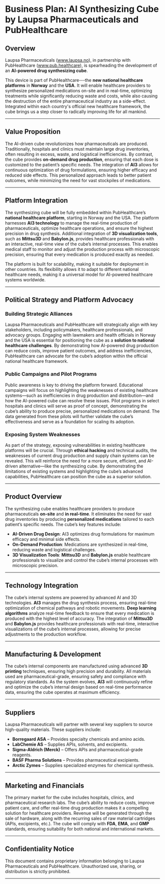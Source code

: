 # **Business Plan: AI Synthesizing Cube by Laupsa Pharmaceuticals and PubHealthcare**

## **Overview**
Laupsa Pharmaceuticals (www.laupsa.no),
in partnership with PubHealthcare (www.pub.healthcare),
is spearheading the development of an **AI-powered drug synthesizing cube**.

This device is part of PubHealthcare---the **new national healthcare platforms** in **Norway** and the **USA**. It will enable healthcare providers to synthesize personalized medications on-site and in real-time,
optimizing treatments while significantly reducing waste and costs,
while also causing the destruction of the entire pharmaceutical industry as a side-effect. Integrated within each country's official new healthcare framework,
the cube brings us a step closer to radically improving life for all mankind.

---

## **Value Proposition**
The AI-driven cube revolutionizes how pharmaceuticals are produced. Traditionally,
hospitals and clinics must maintain large drug inventories,
often resulting in excess,
waste,
and logistical inefficiencies. By contrast,
the cube provides **on-demand drug production**,
ensuring that each dose is customized to the patient’s specific needs. The integration of **AI3** allows for continuous optimization of drug formulations,
ensuring higher efficacy and reduced side effects. This personalized approach leads to better patient outcomes,
while minimizing the need for vast stockpiles of medications.

---

## **Platform Integration**
The synthesizing cube will be fully embedded within PubHealthcare’s **national healthcare platform**,
starting in Norway and the USA. The platform harnesses **AI3 technology** to manage the real-time production of pharmaceuticals,
optimize healthcare operations,
and ensure the highest precision in drug synthesis. Additional integration of **3D visualization tools**,
such as **Mittsu3D** and **Babylon.js**,
provides healthcare professionals with an interactive,
real-time view of the cube’s internal processes. This enables medical staff to monitor and adjust the production process with microscopic precision,
ensuring that every medication is produced exactly as needed.

The platform is built for scalability,
making it suitable for deployment in other countries. Its flexibility allows it to adapt to different national healthcare needs,
making it a universal model for AI-powered healthcare systems worldwide.

---

## **Political Strategy and Platform Advocacy**

### **Building Strategic Alliances**
Laupsa Pharmaceuticals and PubHealthcare will strategically align with key stakeholders,
including policymakers,
healthcare professionals,
and advocacy groups. Engaging with lawmakers and health officials in Norway and the USA is essential for positioning the cube as a **solution to national healthcare challenges**. By demonstrating how AI-powered drug production can reduce costs,
improve patient outcomes,
and address inefficiencies,
PubHealthcare can advocate for the cube’s adoption within the official national healthcare framework.

### **Public Campaigns and Pilot Programs**
Public awareness is key to driving the platform forward. Educational campaigns will focus on highlighting the weaknesses of existing healthcare systems—such as inefficiencies in drug production and distribution—and how the AI-powered cube can resolve these issues. Pilot programs in select hospitals and clinics will serve as proof of concept,
demonstrating the cube’s ability to produce precise,
personalized medications on demand. The data generated from these pilots will further validate the cube’s effectiveness and serve as a foundation for scaling its adoption.

### **Exposing System Weaknesses**
As part of the strategy,
exposing vulnerabilities in existing healthcare platforms will be crucial. Through **ethical hacking** and technical audits,
the weaknesses of current drug production and supply chain systems can be revealed. This will reinforce the need for a more secure,
efficient,
and AI-driven alternative—like the synthesizing cube. By demonstrating the limitations of existing systems and highlighting the cube’s advanced capabilities,
PubHealthcare can position the cube as a superior solution.

---

## **Product Overview**
The synthesizing cube enables healthcare providers to produce pharmaceuticals **on-site** and **in real-time**. It eliminates the need for vast drug inventories by producing **personalized medications** tailored to each patient’s specific needs. The cube’s key features include:

- **AI-Driven Drug Design**: AI3 optimizes drug formulations for maximum efficacy and minimal side effects.
- **On-Demand Production**: Medications are synthesized in real-time, reducing waste and logistical challenges.
- **3D Visualization Tools**: **Mittsu3D** and **Babylon.js** enable healthcare professionals to visualize and control the cube’s internal processes with microscopic precision.

---

## **Technology Integration**
The cube’s internal systems are powered by advanced AI and 3D technologies. **AI3** manages the drug synthesis process,
ensuring real-time optimization of chemical pathways and robotic movements. **Deep learning algorithms** analyze real-time feedback to ensure that every medication is produced with the highest level of accuracy. The integration of **Mittsu3D** and **Babylon.js** provides healthcare professionals with real-time,
interactive visualizations of the cube’s internal processes,
allowing for precise adjustments to the production workflow.

---

## **Manufacturing & Development**
The cube’s internal components are manufactured using advanced **3D printing** techniques,
ensuring high precision and durability. All materials used are pharmaceutical-grade,
ensuring safety and compliance with regulatory standards. As the system evolves,
**AI3** will continuously refine and optimize the cube’s internal design based on real-time performance data,
ensuring the cube operates at maximum efficiency.

---

## **Suppliers**
Laupsa Pharmaceuticals will partner with several key suppliers to source high-quality materials. These suppliers include:
- **Borregaard ASA** – Provides specialty chemicals and amino acids.
- **LabChemie AS** – Supplies APIs, solvents, and excipients.
- **Sigma-Aldrich (Merck)** – Offers APIs and pharmaceutical-grade reagents.
- **BASF Pharma Solutions** – Provides pharmaceutical excipients.
- **Arctic Zymes** – Supplies specialized enzymes for chemical synthesis.

---

## **Marketing and Financials**
The primary market for the cube includes hospitals,
clinics,
and pharmaceutical research labs. The cube’s ability to reduce costs,
improve patient care,
and offer real-time drug production makes it a compelling solution for healthcare providers. Revenue will be generated through the sale of hardware,
along with the recurring sales of raw material cartridges (APIs,
excipients,
etc.). The cube will comply with **FDA**,
**EMA**,
and **GMP** standards,
ensuring suitability for both national and international markets.

---

## **Confidentiality Notice**
This document contains proprietary information belonging to Laupsa Pharmaceuticals and PubHealthcare. Unauthorized use,
sharing,
or distribution is strictly prohibited.

---